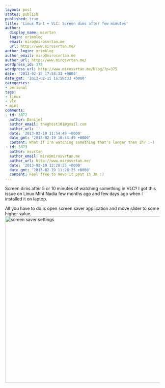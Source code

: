 ```yaml
---
layout: post
status: publish
published: true
title: 'Linux Mint + VLC: Screen dims after few minutes'
author:
  display_name: msvrtan
  login: orimblog
  email: miro@mirosvrtan.me
  url: http://www.mirosvrtan.me/
author_login: orimblog
author_email: miro@mirosvrtan.me
author_url: http://www.mirosvrtan.me/
wordpress_id: 375
wordpress_url: http://www.mirosvrtan.me/blog/?p=375
date: '2013-02-15 17:58:33 +0000'
date_gmt: '2013-02-15 16:58:33 +0000'
categories:
- personal
tags:
- linux
- vlc
- mint
comments:
- id: 3872
  author: Danijel
  author_email: theghost101@gmail.com
  author_url: ''
  date: '2013-02-19 11:54:49 +0000'
  date_gmt: '2013-02-19 10:54:49 +0000'
  content: What if I'm watching something that's longer then 1h? :-)
- id: 3873
  author: msvrtan
  author_email: miro@mirosvrtan.me
  author_url: http://www.mirosvrtan.me/
  date: '2013-02-19 12:28:25 +0000'
  date_gmt: '2013-02-19 11:28:25 +0000'
  content: Feel free to move it past 1h 3m :)
---
```

<p>Screen dims after 5 or 10 minutes of watching something in VLC? I got this issue on Linux Mint Nadia few months ago and few days ago when I installed it on laptop.</p>
<p>All you have to do is open screen saver application and move slider to some higher value. <a href="http://www.mirosvrtan.me/blog/2013/02/linux-mint-vlc-screen-dims-after-few-minutes/screen-saver-settings/" rel="attachment wp-att-376"><img class="alignleft size-full wp-image-376" alt="screen saver settings" src="http://www.mirosvrtan.me/blog/wp-content/uploads/2013/02/screen-saver-settings.png" width="697" height="541" /></a></p>
<p>&nbsp;</p>
<p>&nbsp;</p>
<p>&nbsp;</p>

